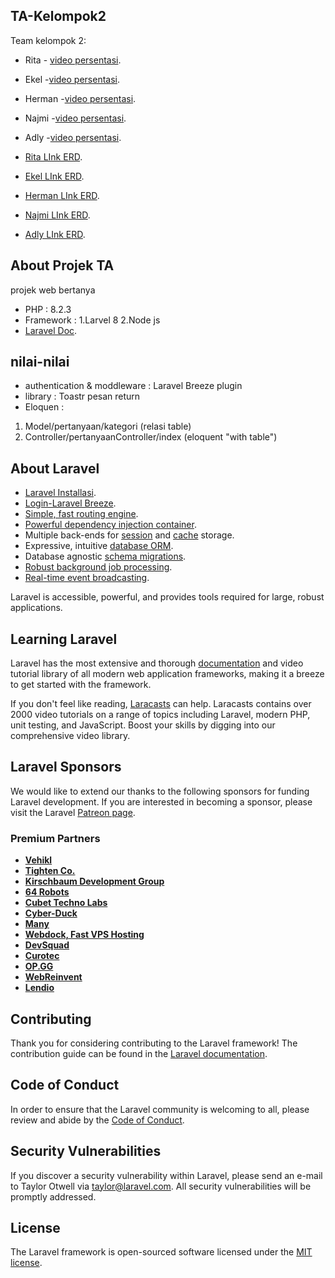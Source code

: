 ## TA-Kelompok2

Team kelompok 2:

-   Rita - [video persentasi](https://drive.google.com/drive/folders/1b5qaGpOIOlq7Yb-FnLXtFTj5mG4jLe9K?usp=sharing).
-   Ekel -[video persentasi](https://www.youtube.com/results?search_query=sandhika+galih).
-   Herman -[video persentasi](https://www.youtube.com/results?search_query=sandhika+galih).
-   Najmi -[video persentasi](https://www.youtube.com/results?search_query=sandhika+galih).
-   Adly -[video persentasi](https://www.youtube.com/results?search_query=sandhika+galih).

-   [Rita LInk ERD](https://drive.google.com/file/d/1pGaZ16oo5lh9LJTZZKdzNR0YZVxCgH_C/view?usp=sharing).
-   [Ekel LInk ERD](https://drive.google.com/file/d/1pGaZ16oo5lh9LJTZZKdzNR0YZVxCgH_C/view?usp=sharing).
-   [Herman LInk ERD](https://drive.google.com/file/d/1pGaZ16oo5lh9LJTZZKdzNR0YZVxCgH_C/view?usp=sharing).
-   [Najmi LInk ERD](https://drive.google.com/file/d/1pGaZ16oo5lh9LJTZZKdzNR0YZVxCgH_C/view?usp=sharing).
-   [Adly LInk ERD](https://drive.google.com/file/d/1pGaZ16oo5lh9LJTZZKdzNR0YZVxCgH_C/view?usp=sharing).

## About Projek TA

projek web bertanya

-   PHP : 8.2.3
-   Framework : 1.Larvel 8
    2.Node js
-   [Laravel Doc](https://laravel.com/docs/8.x/readme).

## nilai-nilai

-   authentication & moddleware : Laravel Breeze plugin
-   library : Toastr pesan return
-   Eloquen :

1. Model/pertanyaan/kategori (relasi table)
2. Controller/pertanyaanController/index (eloquent "with table")

## About Laravel

-   [Laravel Installasi](https://laravel.com/docs/8.x/installation).
-   [Login-Laravel Breeze](https://laravel.com/docs/9.x/starter-kits#laravel-breeze).
-   [Simple, fast routing engine](https://laravel.com/docs/routing).
-   [Powerful dependency injection container](https://laravel.com/docs/container).
-   Multiple back-ends for [session](https://laravel.com/docs/session) and [cache](https://laravel.com/docs/cache) storage.
-   Expressive, intuitive [database ORM](https://laravel.com/docs/eloquent).
-   Database agnostic [schema migrations](https://laravel.com/docs/migrations).
-   [Robust background job processing](https://laravel.com/docs/queues).
-   [Real-time event broadcasting](https://laravel.com/docs/broadcasting).

Laravel is accessible, powerful, and provides tools required for large, robust applications.

## Learning Laravel

Laravel has the most extensive and thorough [documentation](https://laravel.com/docs) and video tutorial library of all modern web application frameworks, making it a breeze to get started with the framework.

If you don't feel like reading, [Laracasts](https://laracasts.com) can help. Laracasts contains over 2000 video tutorials on a range of topics including Laravel, modern PHP, unit testing, and JavaScript. Boost your skills by digging into our comprehensive video library.

## Laravel Sponsors

We would like to extend our thanks to the following sponsors for funding Laravel development. If you are interested in becoming a sponsor, please visit the Laravel [Patreon page](https://patreon.com/taylorotwell).

### Premium Partners

-   **[Vehikl](https://vehikl.com/)**
-   **[Tighten Co.](https://tighten.co)**
-   **[Kirschbaum Development Group](https://kirschbaumdevelopment.com)**
-   **[64 Robots](https://64robots.com)**
-   **[Cubet Techno Labs](https://cubettech.com)**
-   **[Cyber-Duck](https://cyber-duck.co.uk)**
-   **[Many](https://www.many.co.uk)**
-   **[Webdock, Fast VPS Hosting](https://www.webdock.io/en)**
-   **[DevSquad](https://devsquad.com)**
-   **[Curotec](https://www.curotec.com/services/technologies/laravel/)**
-   **[OP.GG](https://op.gg)**
-   **[WebReinvent](https://webreinvent.com/?utm_source=laravel&utm_medium=github&utm_campaign=patreon-sponsors)**
-   **[Lendio](https://lendio.com)**

## Contributing

Thank you for considering contributing to the Laravel framework! The contribution guide can be found in the [Laravel documentation](https://laravel.com/docs/contributions).

## Code of Conduct

In order to ensure that the Laravel community is welcoming to all, please review and abide by the [Code of Conduct](https://laravel.com/docs/contributions#code-of-conduct).

## Security Vulnerabilities

If you discover a security vulnerability within Laravel, please send an e-mail to Taylor Otwell via [taylor@laravel.com](mailto:taylor@laravel.com). All security vulnerabilities will be promptly addressed.

## License

The Laravel framework is open-sourced software licensed under the [MIT license](https://opensource.org/licenses/MIT).
